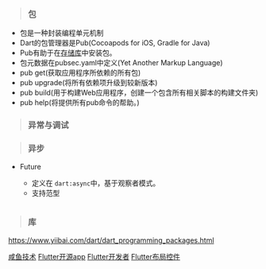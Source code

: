 > ### 包

* 包是一种封装编程单元机制
* Dart的包管理器是Pub(Cocoapods for iOS, Gradle for Java)
* Pub有助于在[存储库](https://pub.dartlang.org)中安装包。
* 包元数据在pubsec.yaml中定义(Yet Another Markup Language)
* pub get(获取应用程序所依赖的所有包)
* pub upgrade(将所有依赖项升级到较新版本)
* pub build(用于构建Web应用程序，创建一个包含所有相关脚本的构建文件夹)
* pub help(将提供所有pub命令的帮助。)


> ### 异常与调试

> ### 异步

* Future

	* 定义在 ``` dart:async ```中，基于观察者模式。
	* 支持范型

```

```
	
 
 
 

> ### 库




https://www.yiibai.com/dart/dart_programming_packages.html

[咸鱼技术](https://www.jianshu.com/u/cf5c0e4b1111)
[Flutter开源app](https://itsallwidgets.com/)
[Flutter开发者]( http://flutter.link/)
[Flutter布局控件](https://juejin.im/post/5bab35ff5188255c3272c228)